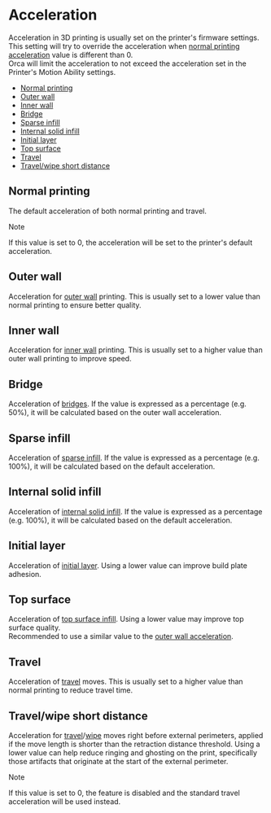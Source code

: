 # Acceleration

Acceleration in 3D printing is usually set on the printer's firmware settings.  
This setting will try to override the acceleration when [normal printing acceleration](#normal-printing) value is different than 0.  
Orca will limit the acceleration to not exceed the acceleration set in the Printer's Motion Ability settings.

- [Normal printing](#normal-printing)
- [Outer wall](#outer-wall)
- [Inner wall](#inner-wall)
- [Bridge](#bridge)
- [Sparse infill](#sparse-infill)
- [Internal solid infill](#internal-solid-infill)
- [Initial layer](#initial-layer)
- [Top surface](#top-surface)
- [Travel](#travel)
- [Travel/wipe short distance](#travelwipe-short-distance)

## Normal printing

The default acceleration of both normal printing and travel.

> [!NOTE]
> If this value is set to 0, the acceleration will be set to the printer's default acceleration.

## Outer wall

Acceleration for [outer wall](speed_settings_other_layers_speed#outer-wall) printing. This is usually set to a lower value than normal printing to ensure better quality.

## Inner wall

Acceleration for [inner wall](speed_settings_other_layers_speed#inner-wall) printing. This is usually set to a higher value than outer wall printing to improve speed.

## Bridge

Acceleration of [bridges](speed_settings_overhang_speed#bridge-speed). If the value is expressed as a percentage (e.g. 50%), it will be calculated based on the outer wall acceleration.

## Sparse infill

Acceleration of [sparse infill](speed_settings_other_layers_speed#sparse-infill). If the value is expressed as a percentage (e.g. 100%), it will be calculated based on the default acceleration.

## Internal solid infill

Acceleration of [internal solid infill](speed_settings_other_layers_speed#internal-solid-infill). If the value is expressed as a percentage (e.g. 100%), it will be calculated based on the default acceleration.

## Initial layer

Acceleration of [initial layer](speed_settings_initial_layer_speed). Using a lower value can improve build plate adhesion.

## Top surface

Acceleration of [top surface infill](speed_settings_other_layers_speed#top-surface). Using a lower value may improve top surface quality.  
Recommended to use a similar value to the [outer wall acceleration](#outer-wall).

## Travel

Acceleration of [travel](speed_settings_travel) moves. This is usually set to a higher value than normal printing to reduce travel time.

## Travel/wipe short distance

Acceleration for [travel](speed_settings_travel)/[wipe](quality_settings_seam#wipe-before-external) moves right before external perimeters, applied if the move length is shorter than the retraction distance threshold. Using a lower value can help reduce ringing and ghosting on the print, specifically those artifacts that originate at the start of the external perimeter.

> [!NOTE]
> If this value is set to 0, the feature is disabled and the standard travel acceleration will be used instead.
